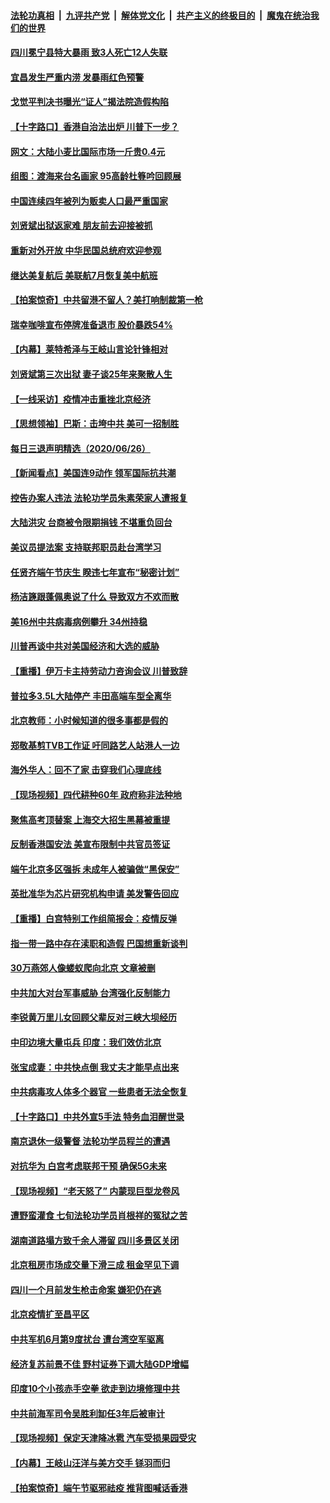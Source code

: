 

####  [法轮功真相](../../../../basic/blob/master/README.md?t=06280102) &nbsp;|&nbsp; [九评共产党](../../../../9ping.md/blob/master/README.md?t=06280102) &nbsp;|&nbsp; [解体党文化](../../../../jtdwh.md/blob/master/README.md?t=06280102)  &nbsp;|&nbsp; [共产主义的终极目的](../../../../gczydzjmd.md/blob/master/README.md?t=06280102) &nbsp;|&nbsp; [魔鬼在统治我们的世界](../../../../mgztzwmdsj.md/blob/master/README.md?t=06280102) 

#### [四川冕宁县特大暴雨 致3人死亡12人失联](../pages/nsc413/n12216063.md?t=06280102) 

#### [宜昌发生严重内涝 发暴雨红色预警](../pages/nsc413/n12215877.md?t=06280102) 

#### [戈觉平判决书曝光“证人”揭法院造假构陷](../pages/nsc413/n12215787.md?t=06280102) 

#### [【十字路口】香港自治法出炉 川普下一步？](../pages/nsc413/n12215323.md?t=06280102) 

#### [网文：大陆小麦比国际市场一斤贵0.4元](../pages/nsc413/n12215762.md?t=06280102) 

#### [组图：渡海来台名画家 95高龄杜簦吟回顾展](../pages/nsc413/n12215664.md?t=06280102) 

#### [中国连续四年被列为贩卖人口最严重国家](../pages/nsc413/n12215565.md?t=06280102) 

#### [刘贤斌出狱返家难 朋友前去迎接被抓](../pages/nsc413/n12215427.md?t=06280102) 

#### [重新对外开放 中华民国总统府欢迎参观](../pages/nsc413/n12215543.md?t=06280102) 

#### [继达美复航后 美联航7月恢复美中航班](../pages/nsc413/n12215347.md?t=06280102) 


#### [【拍案惊奇】中共留港不留人？美打响制裁第一枪](../pages/nsc413/n12215438.md?t=06280102) 

#### [瑞幸咖啡宣布停牌准备退市 股价暴跌54%](../pages/nsc413/n12215305.md?t=06280102) 

#### [【内幕】莱特希泽与王岐山言论针锋相对](../pages/nsc413/n12212986.md?t=06280102) 

#### [刘贤斌第三次出狱 妻子谈25年来聚散人生](../pages/nsc413/n12215292.md?t=06280102) 

#### [【一线采访】疫情冲击重挫北京经济](../pages/nsc413/n12215313.md?t=06280102) 

#### [【思想领袖】巴斯：击垮中共 美可一招制胜](../pages/nsc413/n12033990.md?t=06280102) 

#### [每日三退声明精选（2020/06/26）](../pages/nsc413/n12215316.md?t=06280102) 

#### [【新闻看点】美国连9动作 领军国际抗共潮](../pages/nsc413/n12215121.md?t=06280102) 

#### [控告办案人违法 法轮功学员朱素荣家人遭报复](../pages/nsc413/n12214315.md?t=06280102) 

#### [大陆洪灾 台商被令限期捐钱 不堪重负回台](../pages/nsc413/n12215064.md?t=06280102) 

#### [美议员提法案 支持联邦职员赴台湾学习](../pages/nsc413/n12215108.md?t=06280102) 

#### [任贤齐端午节庆生 睽违七年宣布“秘密计划”](../pages/nsc413/n12214868.md?t=06280102) 

#### [杨洁篪跟蓬佩奥说了什么 导致双方不欢而散](../pages/nsc413/n12214937.md?t=06280102) 

#### [美16州中共病毒病例攀升 34州持稳](../pages/nsc413/n12214832.md?t=06280102) 

#### [川普再谈中共对美国经济和大选的威胁](../pages/nsc413/n12214917.md?t=06280102) 

#### [【重播】伊万卡主持劳动力咨询会议 川普致辞](../pages/nsc413/n12214370.md?t=06280102) 

#### [普拉多3.5L大陆停产 丰田高端车型全离华](../pages/nsc413/n12214879.md?t=06280102) 

#### [北京教师：小时候知道的很多事都是假的](../pages/nsc413/n12133812.md?t=06280102) 

#### [郑敬基剪TVB工作证 吁同路艺人站港人一边](../pages/nsc413/n12214760.md?t=06280102) 

#### [海外华人：回不了家 击穿我们心理底线](../pages/nsc413/n12214603.md?t=06280102) 

#### [【现场视频】四代耕种60年 政府称非法种地](../pages/nsc413/n12214856.md?t=06280102) 

#### [聚焦高考顶替案 上海交大招生黑幕被重提](../pages/nsc413/n12214829.md?t=06280102) 

#### [反制香港国安法 美宣布限制中共官员签证](../pages/nsc413/n12214505.md?t=06280102) 

#### [端午北京多区强拆 未成年人被骗做“黑保安”](../pages/nsc413/n12214209.md?t=06280102) 

#### [英批准华为芯片研究机构申请 美发警告回应](../pages/nsc413/n12214643.md?t=06280102) 

#### [【重播】白宫特别工作组简报会：疫情反弹](../pages/nsc413/n12214278.md?t=06280102) 

#### [指一带一路中存在渎职和造假 巴国想重新谈判](../pages/nsc413/n12214599.md?t=06280102) 

#### [30万燕郊人像蝼蚁爬向北京 文章被删](../pages/nsc413/n12214374.md?t=06280102) 

#### [中共加大对台军事威胁 台湾强化反制能力](../pages/nsc413/n12213970.md?t=06280102) 

#### [李锐黄万里儿女回顾父辈反对三峡大坝经历](../pages/nsc413/n12214557.md?t=06280102) 

#### [中印边境大量屯兵 印度：我们效仿北京](../pages/nsc413/n12214491.md?t=06280102) 

#### [张宝成妻：中共快点倒 我丈夫才能早点出来](../pages/nsc413/n12214313.md?t=06280102) 

#### [中共病毒攻人体多个器官 一些患者无法全恢复](../pages/nsc413/n12214393.md?t=06280102) 

#### [【十字路口】中共外宣5手法 特务血泪醒世录](../pages/nsc413/n12212915.md?t=06280102) 

#### [南京退休一级警督 法轮功学员程兰的遭遇](../pages/nsc413/n12213802.md?t=06280102) 

#### [对抗华为 白宫考虑联邦干预 确保5G未来](../pages/nsc413/n12214112.md?t=06280102) 

#### [【现场视频】“老天怒了” 内蒙现巨型龙卷风](../pages/nsc413/n12214073.md?t=06280102) 

#### [遭野蛮灌食 七旬法轮功学员肖根祥的冤狱之苦](../pages/nsc413/n12211584.md?t=06280102) 

#### [湖南道路塌方致千余人滞留 四川多景区关闭](../pages/nsc413/n12214000.md?t=06280102) 

#### [北京租房市场成交量下滑三成 租金罕见下调](../pages/nsc413/n12213944.md?t=06280102) 

#### [四川一个月前发生枪击命案 嫌犯仍在逃](../pages/nsc413/n12214051.md?t=06280102) 

#### [北京疫情扩至昌平区](../pages/nsc413/n12213637.md?t=06280102) 

#### [中共军机6月第9度扰台 遭台湾空军驱离](../pages/nsc413/n12213107.md?t=06280102) 

#### [经济复苏前景不佳 野村证券下调大陆GDP增幅](../pages/nsc413/n12213259.md?t=06280102) 

#### [印度10个小孩赤手空拳 欲走到边境修理中共](../pages/nsc413/n12213595.md?t=06280102) 

#### [中共前海军司令吴胜利缷任3年后被审计](../pages/nsc413/n12213460.md?t=06280102) 

#### [【现场视频】保定天津降冰雹 汽车受损果园受灾](../pages/nsc413/n12213108.md?t=06280102) 

#### [【内幕】王岐山汪洋与美方交手 铩羽而归](../pages/nsc413/n12212964.md?t=06280102) 

#### [【拍案惊奇】端午节驱邪祛疫 推背图喊话香港](../pages/nsc413/n12212957.md?t=06280102) 

